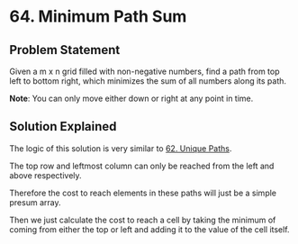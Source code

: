 # 64. Minimum Path Sum

## Problem Statement

Given a m x n grid filled with non-negative numbers, find a path from top left to bottom right, which minimizes the sum of all numbers along its path.

**Note**: You can only move either down or right at any point in time.

## Solution Explained

The logic of this solution is very similar to [62. Unique Paths](../62.%20Unique%20Paths).

The top row and leftmost column can only be reached from the left and above respectively.

Therefore the cost to reach elements in these paths will just be a simple presum array.

Then we just calculate the cost to reach a cell by taking the minimum of coming from either the top or left and adding it to the value of the cell itself.
